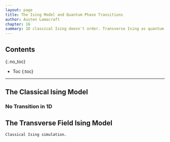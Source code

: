 ```yaml
---
layout: page
title: The Ising Model and Quantum Phase Transitions
author: Austen Lamacraft
chapter: 16
summary: 1D classical Ising doesn't order. Transverse Ising as quantum phase transition. Transfer matrix and relation to 2d classical Ising. Majorana edge modes.
---
```


## Contents
{:.no_toc}

* Toc
{:toc}

---

## The Classical Ising Model

### No Transition in 1D

## The Transverse Field Ising Model


`Classical Ising simulation.`

